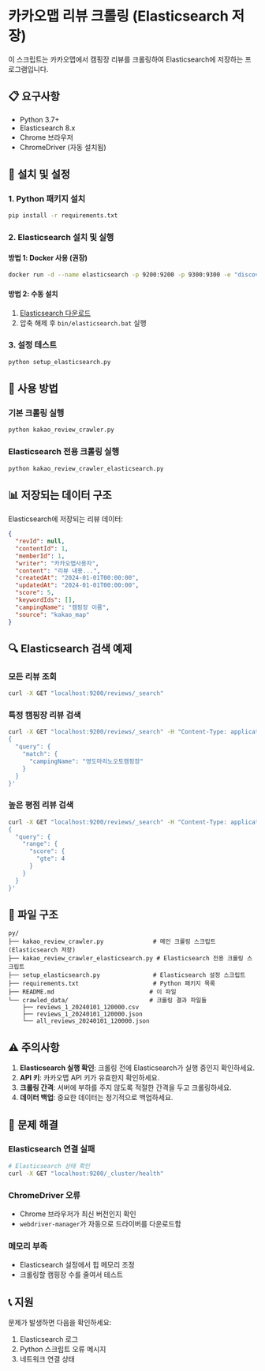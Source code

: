 # 카카오맵 리뷰 크롤링 (Elasticsearch 저장)

이 스크립트는 카카오맵에서 캠핑장 리뷰를 크롤링하여 Elasticsearch에 저장하는 프로그램입니다.

## 📋 요구사항

- Python 3.7+
- Elasticsearch 8.x
- Chrome 브라우저
- ChromeDriver (자동 설치됨)

## 🚀 설치 및 설정

### 1. Python 패키지 설치

```bash
pip install -r requirements.txt
```

### 2. Elasticsearch 설치 및 실행

#### 방법 1: Docker 사용 (권장)
```bash
docker run -d --name elasticsearch -p 9200:9200 -p 9300:9300 -e "discovery.type=single-node" elasticsearch:8.11.0
```

#### 방법 2: 수동 설치
1. [Elasticsearch 다운로드](https://www.elastic.co/downloads/elasticsearch)
2. 압축 해제 후 `bin/elasticsearch.bat` 실행

### 3. 설정 테스트

```bash
python setup_elasticsearch.py
```

## 🎯 사용 방법

### 기본 크롤링 실행

```bash
python kakao_review_crawler.py
```

### Elasticsearch 전용 크롤링 실행

```bash
python kakao_review_crawler_elasticsearch.py
```

## 📊 저장되는 데이터 구조

Elasticsearch에 저장되는 리뷰 데이터:

```json
{
  "revId": null,
  "contentId": 1,
  "memberId": 1,
  "writer": "카카오맵사용자",
  "content": "리뷰 내용...",
  "createdAt": "2024-01-01T00:00:00",
  "updatedAt": "2024-01-01T00:00:00",
  "score": 5,
  "keywordIds": [],
  "campingName": "캠핑장 이름",
  "source": "kakao_map"
}
```

## 🔍 Elasticsearch 검색 예제

### 모든 리뷰 조회
```bash
curl -X GET "localhost:9200/reviews/_search"
```

### 특정 캠핑장 리뷰 검색
```bash
curl -X GET "localhost:9200/reviews/_search" -H "Content-Type: application/json" -d'
{
  "query": {
    "match": {
      "campingName": "영도마리노오토캠핑장"
    }
  }
}'
```

### 높은 평점 리뷰 검색
```bash
curl -X GET "localhost:9200/reviews/_search" -H "Content-Type: application/json" -d'
{
  "query": {
    "range": {
      "score": {
        "gte": 4
      }
    }
  }
}'
```

## 📁 파일 구조

```
py/
├── kakao_review_crawler.py              # 메인 크롤링 스크립트 (Elasticsearch 저장)
├── kakao_review_crawler_elasticsearch.py # Elasticsearch 전용 크롤링 스크립트
├── setup_elasticsearch.py               # Elasticsearch 설정 스크립트
├── requirements.txt                     # Python 패키지 목록
├── README.md                           # 이 파일
└── crawled_data/                       # 크롤링 결과 파일들
    ├── reviews_1_20240101_120000.csv
    ├── reviews_1_20240101_120000.json
    └── all_reviews_20240101_120000.json
```

## ⚠️ 주의사항

1. **Elasticsearch 실행 확인**: 크롤링 전에 Elasticsearch가 실행 중인지 확인하세요.
2. **API 키**: 카카오맵 API 키가 유효한지 확인하세요.
3. **크롤링 간격**: 서버에 부하를 주지 않도록 적절한 간격을 두고 크롤링하세요.
4. **데이터 백업**: 중요한 데이터는 정기적으로 백업하세요.

## 🐛 문제 해결

### Elasticsearch 연결 실패
```bash
# Elasticsearch 상태 확인
curl -X GET "localhost:9200/_cluster/health"
```

### ChromeDriver 오류
- Chrome 브라우저가 최신 버전인지 확인
- `webdriver-manager`가 자동으로 드라이버를 다운로드함

### 메모리 부족
- Elasticsearch 설정에서 힙 메모리 조정
- 크롤링할 캠핑장 수를 줄여서 테스트

## 📞 지원

문제가 발생하면 다음을 확인하세요:
1. Elasticsearch 로그
2. Python 스크립트 오류 메시지
3. 네트워크 연결 상태 